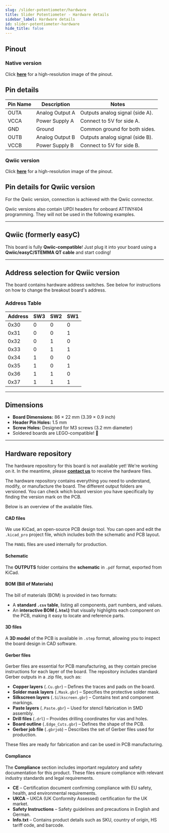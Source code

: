 ```yaml
---
slug: /slider-potentiometer/hardware
title: Slider Potentiometer - Hardware details
sidebar_label: Hardware details
id: slider-potentiometer-hardware
hide_title: false
---
```


## Pinout

### Native version

<CenteredImage src="/img/slider-potentiometer/slider-poten-pinout.png" alt="Native slider pinout image" />

Click [**here**](/img/slider-potentiometer/slider-poten-pinout.png) for a high-resolution image of the pinout.

## Pin details

| Pin Name | Description       | Notes                           |
|----------|-------------------|---------------------------------|
| OUTA     | Analog Output A   | Outputs analog signal (side A). |
| VCCA     | Power Supply A    | Connect to 5V for side A.       |
| GND      | Ground            | Common ground for both sides.   |
| OUTB     | Analog Output B   | Outputs analog signal (side B). |
| VCCB     | Power Supply B    | Connect to 5V for side B.       |


### Qwiic version

<CenteredImage src="/img/slider-potentiometer/slider-poten-easyc-pinout.png" alt="EasyC slider pinout image" />

Click [**here**](/img/slider-potentiometer/slider-poten-easyc-pinout.png) for a high-resolution image of the pinout.

## Pin details for Qwiic version

For the Qwiic version, connection is achieved with the Qwiic connector.

<InfoBox>Qwiic versions also contain UPDI headers for onboard ATTINY404 programming. They will not be used in the following examples.</InfoBox>

---

## Qwiic (formerly easyC)  

<CenteredImage src="/img/easyc_transparent.png" alt="EasyC/qwiic cable" width="550px" />
 
<InfoBox> This board is fully **Qwiic-compatible**! Just plug it into your board using a **Qwiic/easyC/STEMMA QT cable** and start coding! </InfoBox>

<QuickLink 
  title="Qwiic (formerly easyC) details and specifications" 
  description="Learn about hardware specifications, compatibility, and usage of the Qwiic connector." 
  url="/qwiic" 
/>

---

<a id="addressSelection"></a>
## Address selection for Qwiic version 

The board contains hardware address switches. See below for instructions on how to change the breakout board's address.

<CenteredImage src="/img/slider-potentiometer/333131addr.jpg" alt="ADDR" width="550px" />

### Address Table

| Address | SW3 | SW2 | SW1 |
|---------|-----|-----|-----|
| 0x30    | 0   | 0   | 0   |
| 0x31    | 0   | 0   | 1   |
| 0x32    | 0   | 1   | 0   |
| 0x33    | 0   | 1   | 1   |
| 0x34    | 1   | 0   | 0   |
| 0x35    | 1   | 0   | 1   |
| 0x36    | 1   | 1   | 0   |
| 0x37    | 1   | 1   | 1   |

---

## Dimensions

- **Board Dimensions:** 86 × 22 mm (3.39 × 0.9 inch)  
- **Header Pin Holes:** 1.5 mm  
- **Screw Holes:** Designed for M3 screws (3.2 mm diameter)  
- Soldered boards are LEGO-compatible! 🧱 

---

## Hardware repository

<WarningBox>The hardware repository for this board is not available yet! We're working on it. In the meantime, please [**contact us**](https://soldered.com/contact/) to receive the hardware files.</WarningBox>

The hardware repository contains everything you need to understand, modify, or manufacture the board. The different output folders are versioned. You can check which board version you have specifically by finding the version mark on the PCB.

Below is an overview of the available files.  

#### CAD files

We use KiCad, an open-source PCB design tool. You can open and edit the `.kicad_pro` project file, which includes both the schematic and PCB layout.  

The `PANEL` files are used internally for production.  

#### Schematic

The **OUTPUTS** folder contains the **schematic** in `.pdf` format, exported from KiCad.

#### BOM (Bill of Materials)

The bill of materials (BOM) is provided in two formats:  

- A **standard `.csv` table**, listing all components, part numbers, and values.  
- An **interactive BOM (`.html`)** that visually highlights each component on the PCB, making it easy to locate and reference parts.  

#### 3D files

A **3D model** of the PCB is available in `.step` format, allowing you to inspect the board design in CAD software.  

#### Gerber files 

Gerber files are essential for PCB manufacturing, as they contain precise instructions for each layer of the board. The repository includes standard Gerber outputs in a .zip file, such as:  

- **Copper layers** (`.Cu.gbr`) – Defines the traces and pads on the board.  
- **Solder mask layers** (`.Mask.gbr`) – Specifies the protective solder mask.  
- **Silkscreen layers** (`.Silkscreen.gbr`) – Contains text and component markings.  
- **Paste layers** (`.Paste.gbr`) – Used for stencil fabrication in SMD assembly.  
- **Drill files** (`.drl`) – Provides drilling coordinates for vias and holes.  
- **Board outline** (`.Edge_Cuts.gbr`) – Defines the shape of the PCB.  
- **Gerber job file** (`.gbrjob`) – Describes the set of Gerber files used for production.  

These files are ready for fabrication and can be used in PCB manufacturing.

#### Compliance  

The **Compliance** section includes important regulatory and safety documentation for this product. These files ensure compliance with relevant industry standards and legal requirements.  

- **CE** – Certification document confirming compliance with EU safety, health, and environmental requirements.  
- **UKCA** – UKCA (UK Conformity Assessed) certification for the UK market.  
- **Safety Instructions** – Safety guidelines and precautions in English and German.  
- **Info.txt** – Contains product details such as SKU, country of origin, HS tariff code, and barcode.